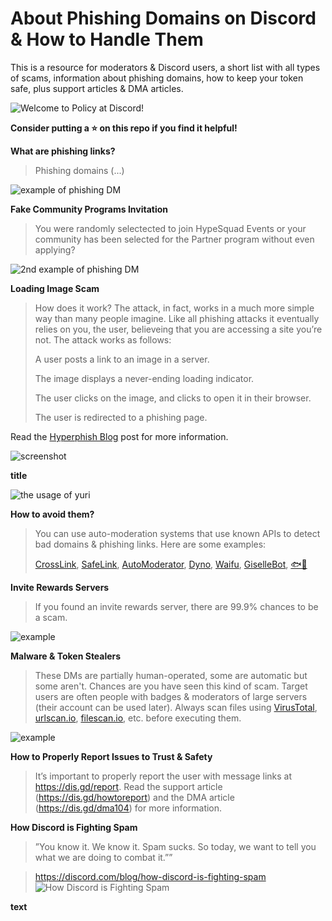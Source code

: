 # About Phishing Domains on Discord & How to Handle Them
This is a resource for moderators & Discord users, a short list with all types of scams, information about phishing domains, how to keep your token safe, plus support articles & DMA articles.

![Welcome to Policy at Discord!](https://images-ext-1.discordapp.net/external/wnhco0Jxc5iC7JHdZlW3ejzK-tn6EY19fejXMgTMyn4/https/miro.medium.com/max/1200/0%2AkF2QnaoPP31T5pxj?width=960&height=384)

**Consider putting a ⭐️ on this repo if you find it helpful!**

**What are phishing links?**

> Phishing domains (...)

![example of phishing DM](https://i.imgur.com/zS2EPAU.png?width=480&height=192)

**Fake Community Programs Invitation**

> You were randomly selectected to join HypeSquad Events or your community has been selected for the Partner program without even applying?

![2nd example of phishing DM](https://images-ext-2.discordapp.net/external/tV1Dk9i7JAJNKWr_qinQ6jn5zZzU-PrFTxnD8EEwQQY/https/media.discordapp.net/attachments/870365789847429270/934302746667003925/unknown.png?width=931&height=664)

**Loading Image Scam**

> How does it work? The attack, in fact, works in a much more simple way than many people imagine. Like all phishing attacks it eventually relies on you, the user, believeing that you are accessing a site you’re not. The attack works as follows:
> 
> A user posts a link to an image in a server.
> 
> The image displays a never-ending loading indicator.
> 
> The user clicks on the image, and clicks to open it in their browser.
> 
> The user is redirected to a phishing page.

Read the [Hyperphish Blog](https://blog.hyperphish.com/articles/001-loading/) post for more information.

![screenshot](https://media.discordapp.net/attachments/888839159551258664/934896124496584804/unknown.png)

**title**

![the usage of yuri](https://media.discordapp.net/attachments/896764596348665857/934906518124503090/unknown.png?width=521&height=664)

**How to avoid them?**

> You can use auto-moderation systems that use known APIs to detect bad domains & phishing links. Here are some examples:
> 
> [CrossLink](https://discord.com/oauth2/authorize?client_id=742711687777484871&permissions=103348038854&scope=bot%20applications.commands), [SafeLink](https://discord.com/oauth2/authorize?client_id=819742627032596480&permissions=268725318&scope=bot+applications.commands), [AutoModerator](https://discord.com/oauth2/authorize?client_id=847081327950168104&permissions=83968&scope=applications.commands%20bot), [Dyno](discord.com/oauth2/authorize?client_id=161660517914509312&scope=bot%20identify%20guilds%20applications.commands&response_type=code&permissions=2134207679), [Waifu](https://discord.com/oauth2/authorize?client_id=434556304661544960&scope=bot+applications.commands&permissions=403041526), [GiselleBot](https://discord.com/oauth2/authorize?client_id=356831787445387285&permissions=813034742&scope=bot), [🐟🐠](https://discord.com/oauth2/authorize?client_id=892420397570592768&scope=bot%20applications.commands&permissions=268446726)


**Invite Rewards Servers**

> If you found an invite rewards server, there are 99.9% chances to be a scam.

![example](https://i.imgur.com/YUhgkpt.png)

**Malware & Token Stealers**

> These DMs are partially human-operated, some are automatic but some aren't. Chances are you have seen this kind of scam. Target users are often people with badges & moderators of large servers (their account can be used later). Always scan files using [VirusTotal](https://www.virustotal.com), [urlscan.io](https://urlscan.io), [filescan.io](https://www.filescan.io/scan), etc. before executing them.
> 
![example](https://i.imgur.com/L9dl5Y1.png)

**How to Properly Report Issues to Trust & Safety**

> It’s important to properly report the user with message links at https://dis.gd/report. Read the support article (https://dis.gd/howtoreport) and the DMA article (https://dis.gd/dma104) for more information.

**How Discord is Fighting Spam**
> ”You know it. We know it. Spam sucks. So today, we want to tell you what we are doing to combat it.””

> https://discord.com/blog/how-discord-is-fighting-spam
![How Discord is Fighting Spam](https://images-ext-2.discordapp.net/external/MJqE8I4deOWknsrajka6-BsdPFb6mvK9zsHvUms_ApQ/https/assets-global.website-files.com/5f9072399b2640f14d6a2bf4/618db6b2cf98f2d9aa324a53_image5.png?width=960&height=384)

**text**
